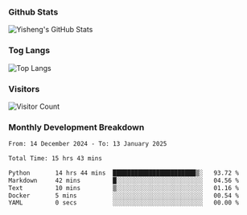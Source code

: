 ### Github Stats
![Yisheng's GitHub Stats](https://github-readme-stats-9qabuvhk1-gongyisheng.vercel.app/api?username=gongyisheng&count_private=true&show_icons=true)
### Tog Langs
![Top Langs](https://github-readme-stats-9qabuvhk1-gongyisheng.vercel.app/api/top-langs/?username=gongyisheng&layout=compact)
### Visitors
![Visitor Count](https://profile-counter.glitch.me/gongyisheng/count.svg)
### Monthly Development Breakdown
<!--START_SECTION:waka-->

```txt
From: 14 December 2024 - To: 13 January 2025

Total Time: 15 hrs 43 mins

Python       14 hrs 44 mins  ███████████████████████▒░   93.72 %
Markdown     42 mins         █░░░░░░░░░░░░░░░░░░░░░░░░   04.56 %
Text         10 mins         ▒░░░░░░░░░░░░░░░░░░░░░░░░   01.16 %
Docker       5 mins          ░░░░░░░░░░░░░░░░░░░░░░░░░   00.54 %
YAML         0 secs          ░░░░░░░░░░░░░░░░░░░░░░░░░   00.00 %
```

<!--END_SECTION:waka-->
